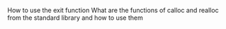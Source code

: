 How to use the exit function
What are the functions of calloc and realloc from the standard library and how to use them
